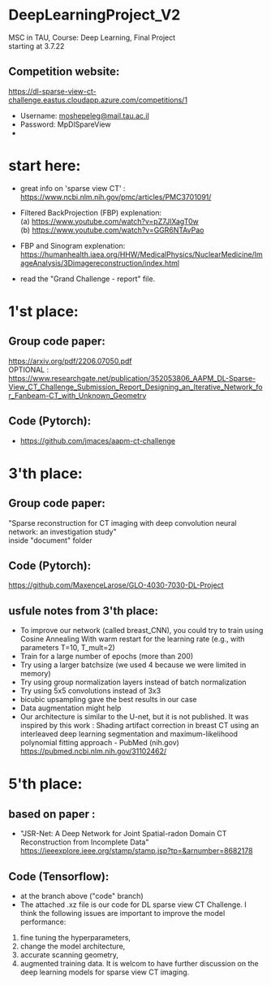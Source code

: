 # DeepLearningProject_V2 
MSC in TAU, Course: Deep Learning, Final Project
<br> starting at 3.7.22 

## Competition website: <br>
https://dl-sparse-view-ct-challenge.eastus.cloudapp.azure.com/competitions/1
* Username: moshepeleg@mail.tau.ac.il
* Password: MpDlSpareView <br>
* 
# start here: <br>
* great info on 'sparse view CT' :<br>
https://www.ncbi.nlm.nih.gov/pmc/articles/PMC3701091/ <br>

* Filtered BackProjection (FBP) explenation: <br>
(a) https://www.youtube.com/watch?v=pZ7JlXagT0w <br>
(b) https://www.youtube.com/watch?v=GGR6NTAvPao <br>

* FBP and Sinogram explenation: <br>
https://humanhealth.iaea.org/HHW/MedicalPhysics/NuclearMedicine/ImageAnalysis/3Dimagereconstruction/index.html

* read the "Grand Challenge - report" file.

# 1'st place: <br>
## Group code paper: <br>
  https://arxiv.org/pdf/2206.07050.pdf <br>
  OPTIONAL : <br>
  https://www.researchgate.net/publication/352053806_AAPM_DL-Sparse-View_CT_Challenge_Submission_Report_Designing_an_Iterative_Network_for_Fanbeam-CT_with_Unknown_Geometry <br>
## Code (Pytorch):
* https://github.com/jmaces/aapm-ct-challenge

# 3'th place: <br>
## Group code paper: <br>
"Sparse reconstruction for CT imaging with deep convolution
neural network: an investigation study" <br>
inside "document" folder

## Code (Pytorch): <br>
https://github.com/MaxenceLarose/GLO-4030-7030-DL-Project

## usfule notes from 3'th place: <br>
* To improve our network (called breast_CNN), you could try to train using Cosine Annealing With warm restart for the learning rate (e.g., with parameters T=10, T_mult=2) <br>
* Train for a large number of epochs (more than 200) <br>
* Try using a larger batchsize (we used 4 because we were limited in memory) <br>
* Try using group normalization layers instead of batch normalization <br>
* Try using 5x5 convolutions instead of 3x3 <br>
* bicubic upsampling gave the best results in our case <br>
* Data augmentation might help <br>
* Our architecture is similar to the U-net, but it is not published. It was inspired by this work : Shading artifact correction in breast CT using an interleaved deep learning segmentation and maximum-likelihood polynomial fitting approach - PubMed (nih.gov) <br>
https://pubmed.ncbi.nlm.nih.gov/31102462/


# 5'th place: <br>
## based on paper : <br>
* "JSR-Net: A Deep Network for Joint Spatial-radon Domain CT Reconstruction from Incomplete Data" <br>
https://ieeexplore.ieee.org/stamp/stamp.jsp?tp=&arnumber=8682178

## Code (Tensorflow): <br>
* at the branch above ("code" branch) 
* The attached .xz file is our code for DL sparse view CT Challenge.
I think the following issues are important to improve the model performance:
1) fine tuning the hyperparameters,
2) change the model architecture,
3) accurate scanning geometry,
4) augmented training data.
It is welcom to have further discussion on the deep learning models for sparse view CT imaging.


